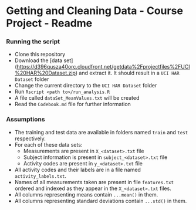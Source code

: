 Getting and Cleaning Data - Course Project - Readme
========================================================


### Running the script

* Clone this repository
* Download the [data set] (https://d396qusza40orc.cloudfront.net/getdata%2Fprojectfiles%2FUCI%20HAR%20Dataset.zip) and extract it. It should result in a `UCI HAR Dataset` folder
* Change the current directory to the `UCI HAR Dataset` folder
* Run `Rscript <path to>/run_analysis.R`
* A file called `dataSet_MeanValues.txt` will be created
* Read the `Codebook.md` file for further information


### Assumptions

- The training and test data are available in folders named `train` and `test` respectively.
- For each of these data sets:
    - Measurements are present in `X_<dataset>.txt` file
    - Subject information is present in `subject_<dataset>.txt` file
    - Activity codes are present in `y_<dataset>.txt` file
- All activity codes and their labels are in a file named `activity_labels.txt`.
- Names of all measurements taken are present in file `features.txt` ordered and indexed as they appear in the `X_<dataset>.txt` files.
- All columns representing means contain `...mean()` in them.
- All columns representing standard deviations contain `...std()` in them.
